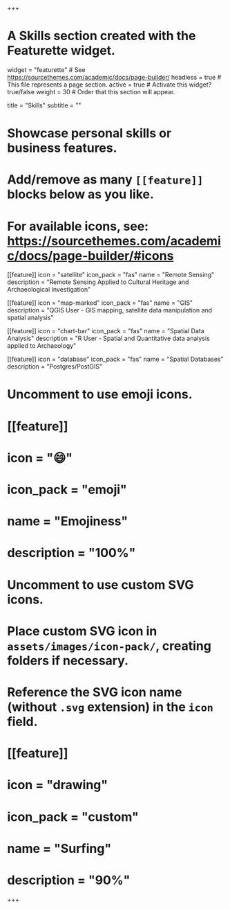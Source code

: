 +++
# A Skills section created with the Featurette widget.
widget = "featurette"  # See https://sourcethemes.com/academic/docs/page-builder/
headless = true  # This file represents a page section.
active = true  # Activate this widget? true/false
weight = 30  # Order that this section will appear.

title = "Skills"
subtitle = ""

# Showcase personal skills or business features.
# 
# Add/remove as many `[[feature]]` blocks below as you like.
# 
# For available icons, see: https://sourcethemes.com/academic/docs/page-builder/#icons
  
[[feature]]
  icon = "satellite"
  icon_pack = "fas"
  name = "Remote Sensing"
  description = "Remote Sensing Applied to Cultural Heritage and Archaeological Investigation"
  
[[feature]]
  icon = "map-marked"
  icon_pack = "fas"
  name = "GIS"
  description = "QGIS User - GIS mapping, satellite data manipulation and spatial analysis"  
  
[[feature]]
  icon = "chart-bar"
  icon_pack = "fas"
  name = "Spatial Data Analysis"
  description = "R User - Spatial and Quantitative data analysis applied to Archaeology"
  
[[feature]]
  icon = "database"
  icon_pack = "fas"
  name = "Spatial Databases"
  description = "Postgres/PostGIS"  
  

  

# Uncomment to use emoji icons.
# [[feature]]
#  icon = ":smile:"
#  icon_pack = "emoji"
#  name = "Emojiness"
#  description = "100%"  

# Uncomment to use custom SVG icons.
# Place custom SVG icon in `assets/images/icon-pack/`, creating folders if necessary.
# Reference the SVG icon name (without `.svg` extension) in the `icon` field.
# [[feature]]
#  icon = "drawing"
#  icon_pack = "custom"
#  name = "Surfing"
#  description = "90%"

+++
